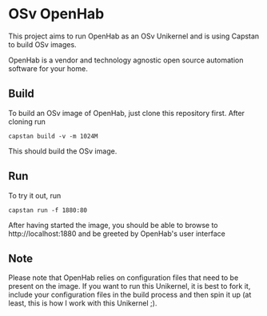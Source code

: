 OSv OpenHab
===========

This project aims to run OpenHab as an OSv Unikernel and is using Capstan to build OSv images.

OpenHab is a vendor and technology agnostic open source automation software for your home.

Build
-----

To build an OSv image of OpenHab, just clone this repository first. After cloning run

`capstan build -v -m 1024M`

This should build the OSv image. 

Run
---

To try it out, run

`capstan run -f 1880:80`

After having started the image, you should be able to browse to http://localhost:1880 and be greeted by OpenHab's user interface

Note
----

Please note that OpenHab relies on configuration files that need to be present on the image. If you want to run this Unikernel, it is best to fork it, include your configuration files in the build process and then spin it up (at least, this is how I work with this Unikernel ;). 
